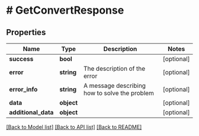 # # GetConvertResponse

## Properties

Name | Type | Description | Notes
------------ | ------------- | ------------- | -------------
**success** | **bool** |  | [optional]
**error** | **string** | The description of the error | [optional]
**error_info** | **string** | A message describing how to solve the problem | [optional]
**data** | **object** |  | [optional]
**additional_data** | **object** |  | [optional]

[[Back to Model list]](../README.md#documentation-for-models) [[Back to API list]](../README.md#documentation-for-api-endpoints) [[Back to README]](../README.md)
